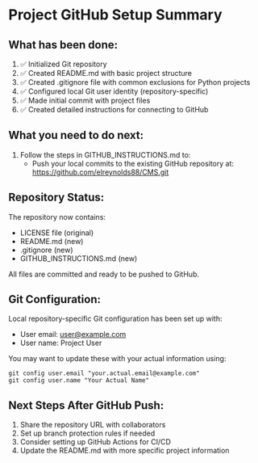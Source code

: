 # Project GitHub Setup Summary

## What has been done:

1. ✅ Initialized Git repository
2. ✅ Created README.md with basic project structure
3. ✅ Created .gitignore file with common exclusions for Python projects
4. ✅ Configured local Git user identity (repository-specific)
5. ✅ Made initial commit with project files
6. ✅ Created detailed instructions for connecting to GitHub

## What you need to do next:

1. Follow the steps in GITHUB_INSTRUCTIONS.md to:
   - Push your local commits to the existing GitHub repository at:
     https://github.com/elreynolds88/CMS.git

## Repository Status:

The repository now contains:
- LICENSE file (original)
- README.md (new)
- .gitignore (new)
- GITHUB_INSTRUCTIONS.md (new)

All files are committed and ready to be pushed to GitHub.

## Git Configuration:

Local repository-specific Git configuration has been set up with:
- User email: user@example.com
- User name: Project User

You may want to update these with your actual information using:
```
git config user.email "your.actual.email@example.com"
git config user.name "Your Actual Name"
```

## Next Steps After GitHub Push:

1. Share the repository URL with collaborators
2. Set up branch protection rules if needed
3. Consider setting up GitHub Actions for CI/CD
4. Update the README.md with more specific project information
